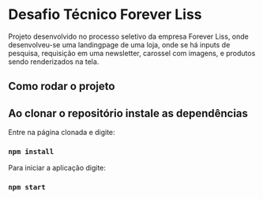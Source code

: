 # Desafio Técnico Forever Liss

Projeto desenvolvido no processo seletivo da empresa Forever Liss, onde desenvolveu-se uma landingpage de uma loja, onde se há inputs de pesquisa, requisição em uma newsletter, carossel com imagens, e produtos sendo renderizados na tela.

## Como rodar o projeto

## Ao clonar o repositório instale as dependências

Entre na página clonada e digite:
### `npm install`

Para iniciar a aplicação digite:
### `npm start`
